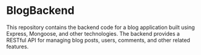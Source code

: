 # BlogBackend
This repository contains the backend code for a blog application built using Express, Mongoose, and other technologies. The backend provides a RESTful API for managing blog posts, users, comments, and other related features.
